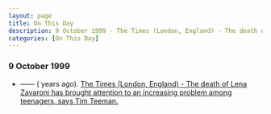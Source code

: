 ```yaml
---
layout: page
title: On This Day
description: 9 October 1999 - The Times (London, England) - The death of Lena Zavaroni has brought attention to an increasing problem among teenagers, says Tim Teeman.
categories: [On This Day]
---
```


### 9 October 1999
* —— (<span id="age"></span> years ago). [The Times (London, England) - The death of Lena Zavaroni has brought attention to an increasing problem among teenagers, says Tim Teeman.](/the%20times/1999/10/09/The-Times.html)

<!-- Script for calculating number of years ago -->
<script>
var dob = '19991009';
var year = Number(dob.substr(0, 4));
var month = Number(dob.substr(4, 2)) - 1;
var day = Number(dob.substr(6, 2));
var today = new Date();
var age = today.getFullYear() - year;
if (today.getMonth() < month || (today.getMonth() == month && today.getDate() < day)) {
age--;
}
document.getElementById("age").innerHTML=age;
</script>

